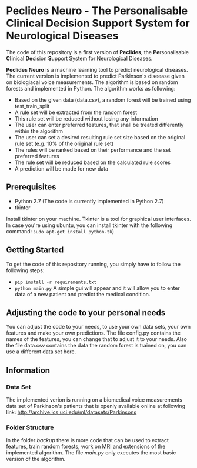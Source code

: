 # Peclides Neuro - The Personalisable Clinical Decision Support System for Neurological Diseases
The code of this repository is a first version of **Peclides**, the **Pe**rsonalisable **Cli**nical **De**cision **S**upport System for Neurological Diseases. 

**Peclides Neuro** is a machine learning tool to predict neurological diseases. The current version is implemented to predict Parkinson's diseease given on biologiacal voice measurements. The algorithm is based on random forests and implemented in Python. 
The algorithm works as following:
* Based on the given data (data.csv), a random forest will be trained using test_train_split
* A rule set will be extracted from the random forest
* This rule set will be reduced without losing any information
* The user can enter preferred features, that shall be treated differently within the algorithm
* The user can set a desired resulting rule set size based on the original rule set (e.g. 10% of the original rule set)
* The rules will be ranked based on their performance and the set preferred features
* The rule set will be reduced based on the calculated rule scores
* A prediction will be made for new data

## Prerequisites
* Python 2.7 (The code is currently implemented in Python 2.7)
* tkinter

Install tkinter on your machine. Tkinter is a tool for graphical user interfaces. In case you're using ubuntu, you can install      tkinter with the following command:
      ``` sudo apt-get install python-tk ```)

## Getting Started
To get the code of this repository running, you simply have to follow the following steps:
* ``` pip install -r requirements.txt ```
* ``` python main.py ```
A simple gui will appear and it will allow you to enter data of a new patient and predict the medical condition. 

## Adjusting the code to your personal needs
You can adjust the code to your needs, to use your own data sets, your own features and make your own predictions.
The file config.py contains the names of the features, you can change that to adjust it to your needs. Also the file data.csv contains the data the random forest is trained on,
you can use a different data set here.

## Information 
### Data Set
The implemented verion is running on a biomedical voice measurements data set of Parkinson's patients that is openly available online at following link: http://archive.ics.uci.edu/ml/datasets/Parkinsons

### Folder Structure
In the folder *backup* there is more code that can be used to extract features, train random forests, work on MRI and extensions of the implemented algorithm. The file *main.py* only executes the most basic version of the algorithm.
